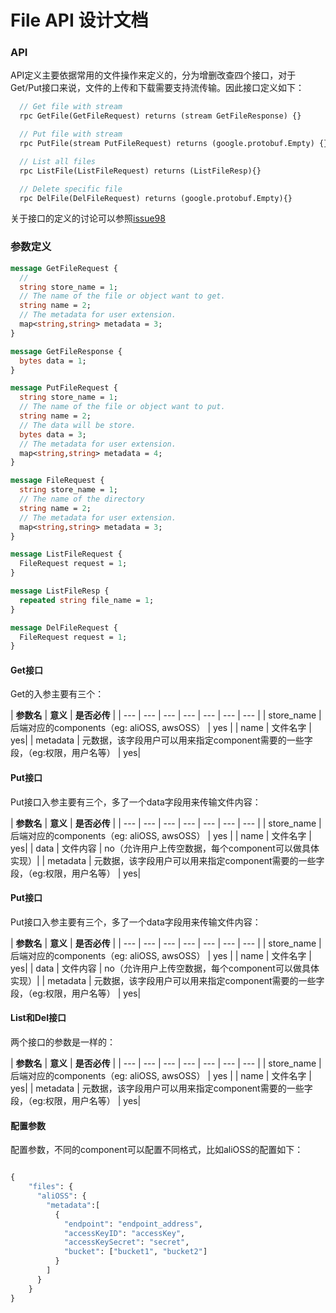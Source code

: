 # File API 设计文档

### API

API定义主要依据常用的文件操作来定义的，分为增删改查四个接口，对于Get/Put接口来说，文件的上传和下载需要支持流传输。因此接口定义如下：

```protobuf
  // Get file with stream
  rpc GetFile(GetFileRequest) returns (stream GetFileResponse) {}

  // Put file with stream
  rpc PutFile(stream PutFileRequest) returns (google.protobuf.Empty) {}

  // List all files
  rpc ListFile(ListFileRequest) returns (ListFileResp){}

  // Delete specific file
  rpc DelFile(DelFileRequest) returns (google.protobuf.Empty){}
```

关于接口的定义的讨论可以参照[issue98](https://github.com/mosn/layotto/issues/98)


### 参数定义


```protobuf
message GetFileRequest {
  //
  string store_name = 1;
  // The name of the file or object want to get.
  string name = 2;
  // The metadata for user extension.
  map<string,string> metadata = 3;
}

message GetFileResponse {
  bytes data = 1;
}

message PutFileRequest {
  string store_name = 1;
  // The name of the file or object want to put.
  string name = 2;
  // The data will be store.
  bytes data = 3;
  // The metadata for user extension.
  map<string,string> metadata = 4;
}

message FileRequest {
  string store_name = 1;
  // The name of the directory
  string name = 2;
  // The metadata for user extension.
  map<string,string> metadata = 3;
}

message ListFileRequest {
  FileRequest request = 1;
}

message ListFileResp {
  repeated string file_name = 1;
}

message DelFileRequest {
  FileRequest request = 1;
}
```

#### Get接口

Get的入参主要有三个：

| **参数名** | **意义** | **是否必传** |
| --- | --- | --- | --- | --- | --- | --- |
| store_name | 后端对应的components（eg: aliOSS, awsOSS） | yes |
| name | 文件名字 | yes|
| metadata | 元数据，该字段用户可以用来指定component需要的一些字段，（eg:权限，用户名等） | yes|

#### Put接口

Put接口入参主要有三个，多了一个data字段用来传输文件内容：

| **参数名** | **意义** | **是否必传** |
| --- | --- | --- | --- | --- | --- | --- |
| store_name | 后端对应的components（eg: aliOSS, awsOSS） | yes |
| name | 文件名字 | yes|
| data | 文件内容 | no（允许用户上传空数据，每个component可以做具体实现）|
| metadata | 元数据，该字段用户可以用来指定component需要的一些字段，（eg:权限，用户名等） | yes|

#### Put接口

Put接口入参主要有三个，多了一个data字段用来传输文件内容：

| **参数名** | **意义** | **是否必传** |
| --- | --- | --- | --- | --- | --- | --- |
| store_name | 后端对应的components（eg: aliOSS, awsOSS） | yes |
| name | 文件名字 | yes|
| data | 文件内容 | no（允许用户上传空数据，每个component可以做具体实现）|
| metadata | 元数据，该字段用户可以用来指定component需要的一些字段，（eg:权限，用户名等） | yes|


#### List和Del接口

两个接口的参数是一样的：

| **参数名** | **意义** | **是否必传** |
| --- | --- | --- | --- | --- | --- | --- |
| store_name | 后端对应的components（eg: aliOSS, awsOSS） | yes |
| name | 文件名字 | yes|
| metadata | 元数据，该字段用户可以用来指定component需要的一些字段，（eg:权限，用户名等） | yes|

#### 配置参数

配置参数，不同的component可以配置不同格式，比如aliOSS的配置如下：

```protobuf

{
    "files": {
      "aliOSS": {
        "metadata":[
          {
            "endpoint": "endpoint_address",
            "accessKeyID": "accessKey",
            "accessKeySecret": "secret",
            "bucket": ["bucket1", "bucket2"]
          }
        ]
      }
    }
}

```